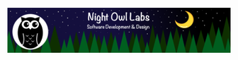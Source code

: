 [![Company Banner](https://raw.githubusercontent.com/Night-Owl-Labs/.github/main/docs/images/banner_large.png)](https://nightowllabs.net)
